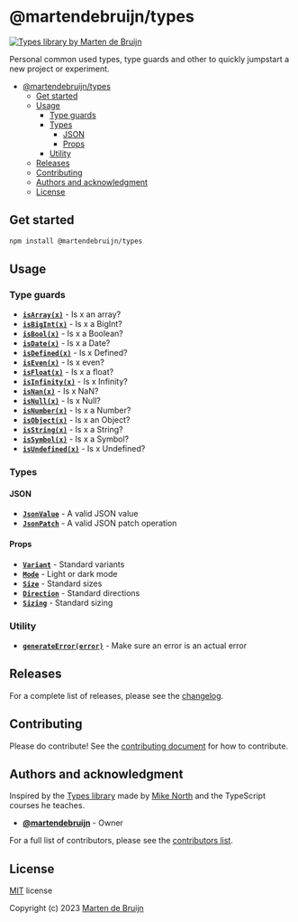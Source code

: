 # @martendebruijn/types

<a href="https://www.npmjs.com/package/@martendebruijn/types" title="@martendebruijn/types">
  <img src="https://img.shields.io/npm/v/%40martendebruijn%2Ftypes?labelColor=%23004225&color=%23F5F5DC"
    alt="Types library by Marten de Bruijn"/>
</a>

Personal common used types, type guards and other to quickly jumpstart a new project
or experiment.

- [@martendebruijn/types](#martendebruijntypes)
  - [Get started](#get-started)
  - [Usage](#usage)
    - [Type guards](#type-guards)
    - [Types](#types)
      - [JSON](#json)
      - [Props](#props)
    - [Utility](#utility)
  - [Releases](#releases)
  - [Contributing](#contributing)
  - [Authors and acknowledgment](#authors-and-acknowledgment)
  - [License](#license)

## Get started

```sh
npm install @martendebruijn/types
```

## Usage

### Type guards

- **[`isArray(x)`](./src/guards/isArray.ts)** - Is x an array?
- **[`isBigInt(x)`](./src/guards/isBigInt.ts)** - Is x a BigInt?
- **[`isBool(x)`](./src/guards/isBool.ts)** - Is x a Boolean?
- **[`isDate(x)`](./src/guards/isDate.ts)** - Is x a Date?
- **[`isDefined(x)`](./src/guards/isDefined.ts)** - Is x Defined?
- **[`isEven(x)`](./src/guards/isEven.ts)** - Is x even?
- **[`isFloat(x)`](./src/guards/isFloat.ts)** - Is x a float?
- **[`isInfinity(x)`](./src/guards/isInfinity.ts)** - Is x Infinity?
- **[`isNan(x)`](./src/guards/isNan.ts)** - Is x NaN?
- **[`isNull(x)`](./src/guards/isNull.ts)** - Is x Null?
- **[`isNumber(x)`](./src/guards/isNumber.ts)** - Is x a Number?
- **[`isObject(x)`](./src/guards/isObject.ts)** - Is x an Object?
- **[`isString(x)`](./src/guards/isString.ts)** - Is x a String?
- **[`isSymbol(x)`](./src/guards/isSymbol.ts)** - Is x a Symbol?
- **[`isUndefined(x)`](./src/guards/isUndefined.ts)** - Is x Undefined?

### Types

#### JSON

- **[`JsonValue`](./src/json/jsonValue.ts)** - A valid JSON value
- **[`JsonPatch`](./src/json/jsonPatch.ts)** - A valid JSON patch operation

#### Props

- **[`Variant`](./src/props/commonProps.ts)** - Standard variants
- **[`Mode`](./src/props/commonProps.ts)** - Light or dark mode
- **[`Size`](./src/props/commonProps.ts)** - Standard sizes
- **[`Direction`](./src/props/commonProps.ts)** - Standard directions
- **[`Sizing`](./src/props/commonProps.ts)** - Standard sizing

### Utility

- **[`generateError(error)`](./src/utils/generateError.ts)** - Make sure an error
  is an actual error

## Releases

For a complete list of releases, please see the [changelog](./CHANGELOG.md).

## Contributing

Please do contribute! See the [contributing document](./CONTRIBUTING.md) for how
to contribute.

## Authors and acknowledgment

Inspired by the [Types library](https://github.com/mike-north/types) made by
[Mike North](https://github.com/mike-north) and the TypeScript courses he teaches.

- **[@martendebruijn](https://github.com/martendebruijn)** - Owner

For a full list of contributors, please see the [contributors list](https://github.com/martendebruijn/types/graphs/contributors).

## License

[MIT](./LICENSE) license

Copyright (c) 2023 [Marten de Bruijn](https://github.com/martendebruijn)
